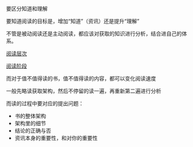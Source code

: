 要区分知道和理解  

要知道阅读的目标是，增加“知道”（资讯）还是提升“理解”



不管是被动阅读还是主动阅读，都应该对获取的知识进行分析，结合进自己的体系。

[阅读层次]()

[阅读阶段]()



而对于值不值得读的书，值不值得读的内容，都可以变化阅读速度  



一般先略读获取架构，然后不停留的读一遍，再重新第二遍进行分析  



而读的过程中要对应的提出问题：

- 书的整体架构
- 架构里的细节
- 结论的正确与否
- 资讯本身的重要性，和对你的重要性

